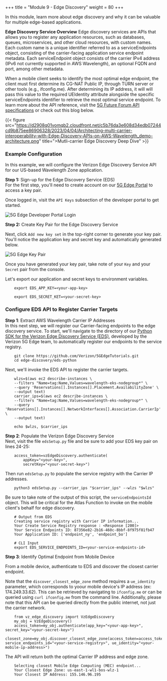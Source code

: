 +++
title = "Module 9 - Edge Discovery"
weight = 80
+++

In this module, learn more about edge discovery and why it can be valuable for multiple edge-based applications.

**Edge Discovery Service Overview**
Edge discovery services are APIs that allows you to register any application resources, such as databases, queues, microservices, and other cloud resources, with custom names. Each custom name is a unique identifier referred to as a serviceEndpoints object, consisting of the carrier-facing application service endpoint metadata. Each serviceEndpoint object consists of the carrier IPv4 address (IPv6 not currently supported in AWS Wavelength), an optional FQDN and port, among other metadata. 

When a mobile client seeks to identify the most optimal edge endpoint, the client must first determine its CG-NAT Public IP, through TURN server or other tools (e.g., ifconfig.me). After determining its IP address, it will will pass this value to the required UEIdentity attribute alongside the specific serviceEndpoints identifier to retrieve the most optimal service endpoint. To learn more about the API reference, visit the [5G Future Forum API specifications](https://www.5gff.org/apis/) or check out this blog below.

{{< figure src="https://d2908q01vomqb2.cloudfront.net/c5b76da3e608d34edb07244cd9b875ee86906328/2023/04/04/Architecting-multi-carrier-interoperability-with-Edge-Discovery-APIs-on-AWS-Wavelength_demo-architecture.png" title=">Mutli-carrier Edge Discovery Deep Dive" >}}

### Example Configuration
In this example, we will configure the Verizon Edge Discovery Service API for our US-based Wavelength Zone application.

**Step 1:** Sign-up for the Edge Discovery Service (EDS)<br>
For the first step, you'll need to create account on our [5G Edge Portal](https://5gedge.verizon.com/) to access a key pair.

Once logged in, visit the `API Keys` subsection of the developer portal to get started.

![5G Edge Developer Portal Login](./module_9/console_login.png)

**Step 2:** Create Key Pair for the Edge Discovery Service<br>

Next, click `Add new key set` in the top-right corner to generate your key pair. You'll notice the application key and secret key and automatically generated below.

![5G Edge Key Pair](./module_9/api_key.png)

Once you have generated your key pair, take note of your `Key` and your `Secret` pair from the console.

Let's export our application and secret keys to environment variables.
```
    export EDS_APP_KEY=<your-app-key>
    
    export EDS_SECRET_KET=<your-secret-key>
```


### Configure EDS API to Register Carrier Targets

**Step 1**: Extract AWS Wavelength Carrier IP Addresses<br>
In this next step, we will register our Carrier-facing endpoints to the edge discovery service. To start, we'll navigate to the directory of our [Python SDK for the Verizon Edge Discovery Service (EDS)](https://github.com/Verizon/5GEdgeTutorials/tree/main/edge-discovery/eds-python), developed by the Verizon 5G Edge team, to automatically register our endpoints to the service registry.

```
    git clone https://github.com/Verizon/5GEdgeTutorials.git
    cd edge-discovery/eds-python
```

Next, we'll invoke the EDS API to register the carrier targets.
```
    wlzs=$(aws ec2 describe-instances \
    --filters "Name=tag:Name,Values=wavelength-eks-nodegroup*" \
    --query 'Reservations[].Instances[].Placement.AvailabilityZone' \
    --output text)
    carrier_ips=$(aws ec2 describe-instances \
    --filters "Name=tag:Name,Values=wavelength-eks-nodegroup*" \
    --query 'Reservations[].Instances[].NetworkInterfaces[].Association.CarrierIp' \
    --output text)
    
    echo $wlzs, $carrier_ips
```
**Step 2**: Populate the Verizon Edge Discovery Service<br>
Next, visit the file `edsSetup.py` file and be sure to add your EDS key pair on lines 24-25:
```
    access_token=vzEdgeDiscovery.authenticate(
        appKey="<your-key>",
        secretKey="<your-secret-key>")
```

Then run `edsSetup.py` to populate the service registry with the Carrier IP addresses.
```
    python3 edsSetup.py --carrier_ips "$carrier_ips" --wlzs "$wlzs"
```

Be sure to take note of the output of this script, the `serviceEndpointsId` object. This will be critical for the Atlas Function to invoke on the mobile client's behalf for edge discovery.

```
    # Output from EDS
    Creating service registry with Carrier IP information...
    Your Create Service Registry response : <Response [200]>
    Your Service Endpoints ID: 87356e82-2b16-460c-8bbf-8f975f81fb47
    Your Application ID: ['endpoint_ny', 'endpoint_bo']
    
    # CLI Input
    export EDS_SERVICE_ENDPOINTS_ID=<your-service-endpoints-id>
```

**Step 3**: Identify Optimal Endpoint from Mobile Device

From a mobile device, authenticate to EDS and discover the closest carrier endpoint.

Note that the `discover_closest_edge_zone` method requires a `ue_identity` parameter, which corresponds to yoour mobile device's IP address (ex: 174.249.33.62). This can be retrieved by navigating to `ifconfig.me` or can be queried using `curl ifconfig.me` from the command line.
Additionally, please note that this API can be queried directly from the public internet, not just the carrier network.

```
    from vz_edge_discovery import VzEdgeDiscovery
    my_obj = VzEdgeDiscovery()
    access_token=my_obj.authenticate(app_key="<your-app-key>", secret_key="<your-secret-key>")
    closest_zone=my_obj.discover_closest_edge_zone(access_token=access_token, service_endpoints_id="<your-service-registry>", ue_identity="<your-mobile-ip-address>")
```

The API will return both the optimal Carrier IP address and edge zone.

```
    Selecting closest Mobile Edge Computing (MEC) endpoint...
    Your Closest Edge Zone: us-east-1-wl1-bos-wlz-1
    Your Closest IP Address: 155.146.96.195
```
